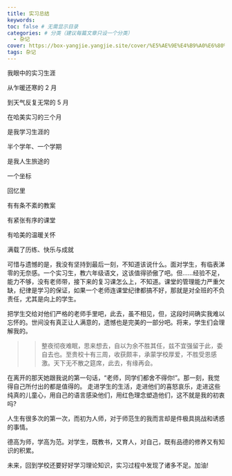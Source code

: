 ```yaml
---
title: 实习总结
keywords:
toc: false # 无需显示目录
categories: # 分类（建议每篇文章只设一个分类）
  - 杂记
cover: https://box-yangjie.yangjie.site/cover/%E5%AE%9E%E4%B9%A0%E6%80%BB%E7%BB%93.png
tags: 杂记
---
```


我眼中的实习生涯

从乍暖还寒的 2 月

到天气反复无常的 5 月

在哈美实习的三个月

是我学习生涯的

半个学年、一个学期

是我人生旅途的

一个坐标

回忆里

有有条不紊的教案

有紧张有序的课堂

有哈美的温暖关怀

满载了历练、快乐与成就

可惜与遗憾的是，我没有坚持到最后一刻，不知道该说什么。面对学生，有临表涕零的无奈感。一个实习生，教六年级语文，这该值得骄傲了吧。但……经验不足，能力不够，没有老师带，接下来的复习课怎么上，不知道。课堂的管理能力严重欠缺，纪律是学习的保证，如果一个老师连课堂纪律都搞不好，那就是对全班的不负责任，尤其是向上的学生。

把学生交给对他们严格的老师手里吧，此去，虽不相见，但，这段时间确实我难以忘怀的。世间没有真正让人满意的，遗憾也是完美的一部分吧。将来，学生们会理解我的。

> > 整夜彻夜难眠，思来想去，自以为余不胜其任，兹不宜强留于此，委自去也。至贵校十有三周，收获颇丰，承蒙学校厚爱，不胜受恩感激。天下无不散之筵席，此去，有缘再会。

在离开的那天她跟我说的第一句话，“老师，同学们都舍不得你!”。那一刻，我觉得自己所付出的都是值得的。
走进学生的生活，走进他们的喜怒哀乐，走进这些纯真的儿童心，用自己的语言感染他们，用红色理念塑造他们，这不就是我的初衷吗?

人生有很多次的第一次，而初为人师，对于师范生的我而言却是件极具挑战和诱惑的事情。

德高为师，学高为范。对学生，既教书，又育人，对自己，既有品德的修养又有知识的积累。

未来，回到学校还要好好学习理论知识，实习过程中发现了诸多不足。加油!
